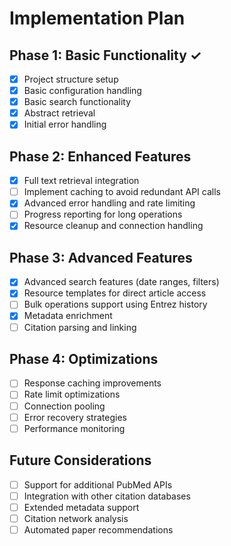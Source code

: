 # Implementation Plan

## Phase 1: Basic Functionality ✓
- [x] Project structure setup
- [x] Basic configuration handling
- [x] Basic search functionality
- [x] Abstract retrieval
- [x] Initial error handling

## Phase 2: Enhanced Features
- [x] Full text retrieval integration
- [ ] Implement caching to avoid redundant API calls
- [x] Advanced error handling and rate limiting
- [ ] Progress reporting for long operations
- [x] Resource cleanup and connection handling

## Phase 3: Advanced Features
- [x] Advanced search features (date ranges, filters)
- [x] Resource templates for direct article access
- [ ] Bulk operations support using Entrez history
- [x] Metadata enrichment
- [ ] Citation parsing and linking

## Phase 4: Optimizations
- [ ] Response caching improvements
- [ ] Rate limit optimizations
- [ ] Connection pooling
- [ ] Error recovery strategies
- [ ] Performance monitoring

## Future Considerations
- [ ] Support for additional PubMed APIs
- [ ] Integration with other citation databases
- [ ] Extended metadata support
- [ ] Citation network analysis
- [ ] Automated paper recommendations